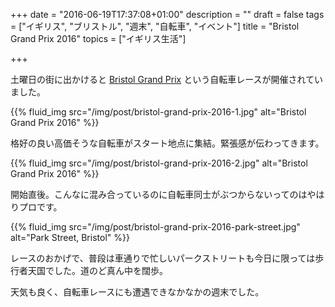 +++
date = "2016-06-19T17:37:08+01:00"
description = ""
draft = false
tags = ["イギリス", "ブリストル", "週末", "自転車", "イベント"]
title = "Bristol Grand Prix 2016"
topics = ["イギリス生活"]

+++

土曜日の街に出かけると [Bristol Grand Prix](http://bristolgrandprix.com/) という自転車レースが開催されていました。

{{% fluid_img src="/img/post/bristol-grand-prix-2016-1.jpg" alt="Bristol Grand Prix 2016" %}}

<!--more-->

格好の良い高価そうな自転車がスタート地点に集結。緊張感が伝わってきます。

{{% fluid_img src="/img/post/bristol-grand-prix-2016-2.jpg" alt="Bristol Grand Prix 2016" %}}

開始直後。こんなに混み合っているのに自転車同士がぶつからないってのはやはりプロです。

{{% fluid_img src="/img/post/bristol-grand-prix-2016-park-street.jpg" alt="Park Street, Bristol" %}}

レースのおかげで、普段は車通りで忙しいパークストリートも今日に限っては歩行者天国でした。道のど真ん中を闊歩。

天気も良く、自転車レースにも遭遇できなかなかの週末でした。